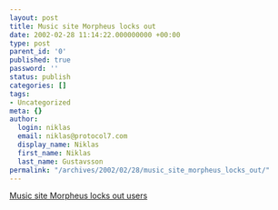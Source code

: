 ```yaml
---
layout: post
title: Music site Morpheus locks out
date: 2002-02-28 11:14:22.000000000 +00:00
type: post
parent_id: '0'
published: true
password: ''
status: publish
categories: []
tags:
- Uncategorized
meta: {}
author:
  login: niklas
  email: niklas@protocol7.com
  display_name: Niklas
  first_name: Niklas
  last_name: Gustavsson
permalink: "/archives/2002/02/28/music_site_morpheus_locks_out/"
---
```

[Music site Morpheus locks out users](http://news.com.com/2100-1023-845792.html)

